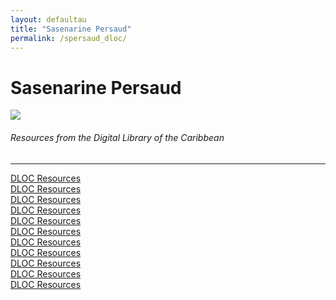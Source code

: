 ```yaml
---
layout: defaultau
title: "Sasenarine Persaud"
permalink: /spersaud_dloc/
---
```

<!-- partial:index.partial.html -->
<div class="content">
    <h1>Sasenarine Persaud</h1>
    <div class="quote">
        <div><img src="https://static.wixstatic.com/media/e95725_240642b370fa45c1a5ca13a024665414.jpg/v1/fill/w_336,h_445,al_c,q_80,usm_0.66_1.00_0.01,enc_auto/e95725_240642b370fa45c1a5ca13a024665414.jpg" class="logo"></div>
    </div>
    <body>
    <h6>Resources from the Digital Library of the Caribbean</h6><hr> 
        <a href="https://www.dloc.com/UF00080046/00025/images/18" target="_blank">DLOC Resources</a><br>
        <a href="https://www.dloc.com/AA00032523/00007/images/41" target="_blank">DLOC Resources</a><br>
        <a href="https://www.dloc.com/UF00080046/00026/images/44" target="_blank">DLOC Resources</a><br>
        <a href="https://www.dloc.com/AA00032523/00004/images/33" target="_blank">DLOC Resources</a><br>
        <a href="https://www.dloc.com/UF00080046/00028/images/38" target="_blank">DLOC Resources</a><br>
        <a href="https://www.dloc.com/UF00080046/00033/images/158" target="_blank">DLOC Resources</a><br>
        <a href="https://www.dloc.com/UF00080046/00033/images/158" target="_blank">DLOC Resources</a><br>
        <a href="https://www.dloc.com/UF00080046/00024/images/22" target="_blank">DLOC Resources</a><br>
        <a href="https://www.dloc.com/UF00080046/00030/images/49" target="_blank">DLOC Resources</a><br>
        <a href="https://www.dloc.com/AA00032523/00005/images/122" target="_blank">DLOC Resources</a><br>
        <a href="https://www.dloc.com/AA00032523/00005/images/122" target="_blank">DLOC Resources</a><br>
    </body> 
          </div>
  <!-- partial -->
<script src='https://cdnjs.cloudflare.com/ajax/libs/jquery/3.1.1/jquery.min.js'></script><script  src="{{ site.baseurl }}/assets/js/authorscript.js"></script>